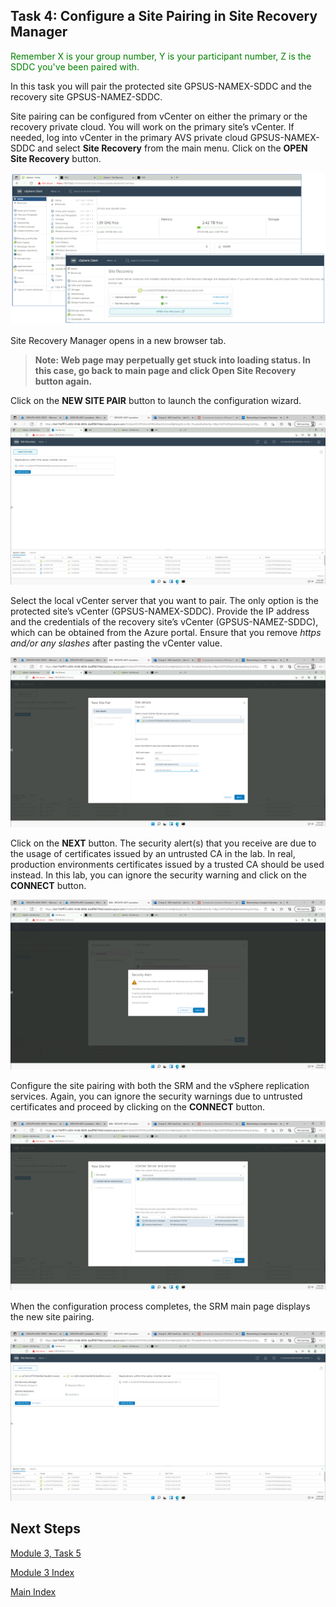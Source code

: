 ## Task 4: Configure a Site Pairing in Site Recovery Manager

<span style="color:green">Remember X is your group number, Y is your participant number, Z is the SDDC you've been paired with.</span>

In this task you will pair the protected site GPSUS-NAMEX-SDDC and the recovery
site GPSUS-NAMEZ-SDDC.

Site pairing can be configured from vCenter on either the primary or the
recovery private cloud. You will work on the primary site’s vCenter. If needed,
log into vCenter in the primary AVS private cloud GPSUS-NAMEX-SDDC and select
**Site Recovery** from the main menu. Click on the **OPEN Site Recovery** button.

![](media/31c387a424cd9ac00e00f5b1f46ec7d5.png)

Site Recovery Manager opens in a new browser tab.

>**Note: Web page may perpetually get stuck into loading status. In this case, go
back to main page and click **Open Site Recovery** button again.**

Click on the **NEW SITE PAIR** button to launch the configuration wizard.

![](media/2846f78785bf7bc7f6b5a4906ef0b335.png)

Select the local vCenter server that you want to pair. The only option is the
protected site’s vCenter (GPSUS-NAMEX-SDDC). Provide the IP address and the
credentials of the recovery site’s vCenter (GPSUS-NAMEZ-SDDC), which can be
obtained from the Azure portal. Ensure that you remove *https and/or any
slashes* after pasting the vCenter value.

![](media/47c5c80246569ab43d588f1d041e256f.png)

Click on the **NEXT** button. The security alert(s) that you receive are due to
the usage of certificates issued by an untrusted CA in the lab. In real,
production environments certificates issued by a trusted CA should be used
instead. In this lab, you can ignore the security warning and click on the
**CONNECT** button.

![](media/7fd8b7be48eb293420088b5ce16b654a.png)

Configure the site pairing with both the SRM and the vSphere replication
services. Again, you can ignore the security warnings due to untrusted
certificates and proceed by clicking on the **CONNECT** button.

![](media/157d9ea5d2c9d933aebb494ee08af686.png)

When the configuration process completes, the SRM main page displays the new
site pairing.

![](media/a78bc6bd597184e555fa5572994e75a7.png)

## Next Steps

[Module 3, Task 5](module-3-task-5.md)

[Module 3 Index](module-3-index.md)

[Main Index](index.md)
